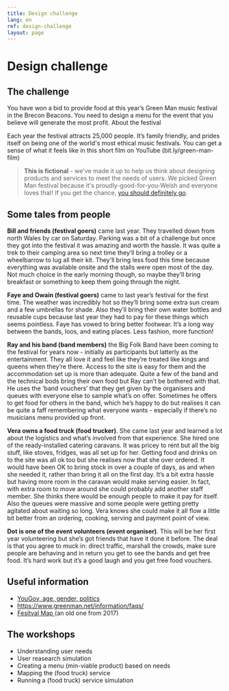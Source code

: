 ```yaml
---
title: Design challenge
lang: en
ref: design-challenge
layout: page
---
```


# Design challenge


## The challenge

You have won a bid to provide food at this year’s Green Man music festival in the Brecon Beacons. You need to design a menu for the event that you believe will generate the most profit.
About the festival

Each year the festival attracts 25,000 people. It’s family friendly, and prides itself on being one of the world's most ethical music festivals. You can get a sense of what it feels like in this short film on YouTube (bit.ly/green-man-film)

> **This is fictional** - we've made it up to help us think about designing products and services to meet the needs of users.  We picked Green Man festival because it's proudly-good-for-you-Welsh and everyone loves that! If you get the chance, [you should definitely go](https://www.greenman.net/tickets/).


## Some tales from people

**Bill and friends (festival goers)** came last year. They travelled down from north Wales by car on Saturday. Parking was a bit of a challenge but once they got into the festival it was amazing and worth the hassle. It was quite a trek to their camping area so next time they’ll bring a trolley or a wheelbarrow to lug all their kit. They'll bring less food this time because everything was available onsite and the stalls were open most of the day. Not much choice in the early morning though, so maybe they’ll bring breakfast or something to keep them going through the night.

**Faye and Owain (festival goers)** came to last year’s festival for the first time. The weather was incredibly hot so they’ll bring some extra sun cream and a few umbrellas for shade.   Also they’ll bring their own water bottles and reusable cups because last year they had to pay for these things which seems pointless. Faye has vowed to bring better footwear.  It’s a long way between the bands, loos, and eating places. Less fashion, more function!

**Ray and his band (band members)** the Big Folk Band have been coming to the festival for years now - initially as participants but latterly as the entertainment. They all love it and feel like they’re treated like kings and queens when they’re there. Access to the site is easy for them and the accommodation set up is more than adequate. Quite a few of the band and the technical bods bring their own food but Ray can’t be bothered with that. He uses the ‘band vouchers’ that they get given by the organisers and queues with everyone else to sample what’s on offer. Sometimes he offers to get food for others in the band, which he’s happy to do but realises it can be quite a faff remembering what everyone wants - especially if there’s no musicians menu provided up front.

**Vera owns a food truck (food trucker)**. She came last year and learned a lot about the logistics and what’s involved from that experience. She hired one of the ready-installed catering caravans. It was pricey to rent but all the big stuff, like stoves, fridges, was all set up for her. Getting food and drinks on to the site was all ok too but she realises now that she over ordered. It would have been OK to bring stock in over a couple of days, as and when she needed it, rather than bring it all on the first day. It’s a bit extra hassle but having more room in the caravan would make serving easier.  In fact, with extra room to move around she could probably add another staff member.  She thinks there would be enough people to make it pay for itself. Also the queues were massive and some people were getting pretty agitated about waiting so long. Vera knows she could make it all flow a little bit better from an ordering, cooking, serving and payment point of view.

**Dot is one of the event volunteers (event organiser)**. This will be her first year volunteering but she’s got friends that have it done it before. The deal is that you agree to muck in: direct traffic, marshall the crowds, make sure people are behaving and in return you get to see the bands and get free food. It’s hard work but it’s a good laugh and you get free food vouchers.


## Useful information
- [YouGov, age, gender, politics](https://yougov.co.uk/topics/entertainment/explore/music_festival/Green_Man_Festival?content=all)
- https://www.greenman.net/information/faqs/ 
- [Fesitval Map ](https://twitter.com/greenmanfest/status/896021567196598272) (an old one from 2017)


## The workshops

- Understanding user needs
- User reasearch simulation
- Creating a menu (min-viable product) based on needs
- Mapping the (food truck) service
- Running a (food truck) service simulation


